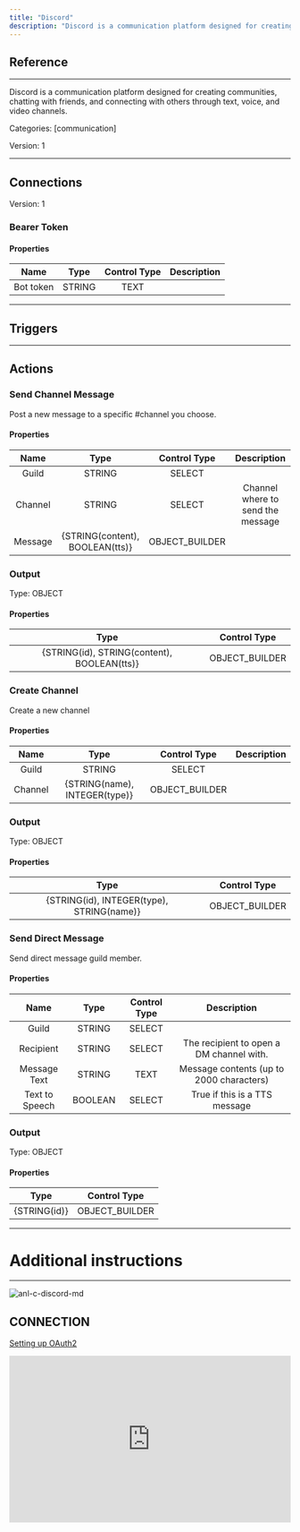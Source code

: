 ```yaml
---
title: "Discord"
description: "Discord is a communication platform designed for creating communities, chatting with friends, and connecting with others through text, voice, and video channels."
---
```

## Reference
<hr />

Discord is a communication platform designed for creating communities, chatting with friends, and connecting with others through text, voice, and video channels.


Categories: [communication]


Version: 1

<hr />



## Connections

Version: 1


### Bearer Token

#### Properties

|      Name      |     Type     |     Control Type     |     Description     |
|:--------------:|:------------:|:--------------------:|:-------------------:|
| Bot token | STRING | TEXT  |  |





<hr />



## Triggers



<hr />



## Actions


### Send Channel Message
Post a new message to a specific #channel you choose.

#### Properties

|      Name      |     Type     |     Control Type     |     Description     |
|:--------------:|:------------:|:--------------------:|:-------------------:|
| Guild | STRING | SELECT  |  |
| Channel | STRING | SELECT  |  Channel where to send the message  |
| Message | {STRING\(content), BOOLEAN\(tts)} | OBJECT_BUILDER  |  |


### Output



Type: OBJECT


#### Properties

|     Type     |     Control Type     |
|:------------:|:--------------------:|
| {STRING\(id), STRING\(content), BOOLEAN\(tts)} | OBJECT_BUILDER  |






### Create Channel
Create a new channel

#### Properties

|      Name      |     Type     |     Control Type     |     Description     |
|:--------------:|:------------:|:--------------------:|:-------------------:|
| Guild | STRING | SELECT  |  |
| Channel | {STRING\(name), INTEGER\(type)} | OBJECT_BUILDER  |  |


### Output



Type: OBJECT


#### Properties

|     Type     |     Control Type     |
|:------------:|:--------------------:|
| {STRING\(id), INTEGER\(type), STRING\(name)} | OBJECT_BUILDER  |






### Send Direct Message
Send direct message guild member.

#### Properties

|      Name      |     Type     |     Control Type     |     Description     |
|:--------------:|:------------:|:--------------------:|:-------------------:|
| Guild | STRING | SELECT  |  |
| Recipient | STRING | SELECT  |  The recipient to open a DM channel with.  |
| Message Text | STRING | TEXT  |  Message contents (up to 2000 characters)  |
| Text to Speech | BOOLEAN | SELECT  |  True if this is a TTS message  |


### Output



Type: OBJECT


#### Properties

|     Type     |     Control Type     |
|:------------:|:--------------------:|
| {STRING\(id)} | OBJECT_BUILDER  |






<hr />

# Additional instructions
<hr />

![anl-c-discord-md](https://static.scarf.sh/a.png?x-pxid=8dad9aeb-34e5-47b6-917f-5423fe8d2b0c)
## CONNECTION

[Setting up OAuth2](https://discordjs.guide/preparations/adding-your-bot-to-servers.html#bot-invite-links)

<div style="position:relative;height:0;width:100%;overflow:hidden;z-index:99999;box-sizing:border-box;padding-bottom:calc(52.69531250% + 32px)"><iframe src="https://www.guidejar.com/embed/31087152-2446-4f70-a391-79f49c45190a?type=1&controls=on" width="100%" height="100%" style="height:100%;position:absolute;inset:0" allowfullscreen frameborder="0"></iframe></div>
